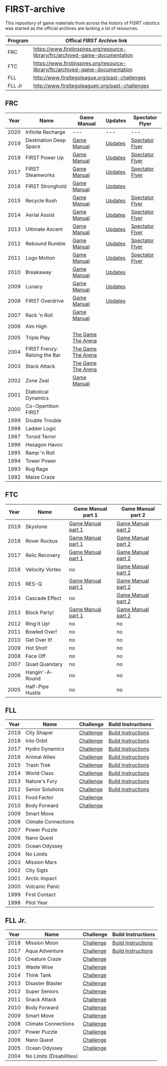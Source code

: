 # FIRST-archive
This repository of game materials from across the history of *FISRT* robotics was started as the official archives are lacking a lot of resources.

| Program | Offical *FIRST* Archive link |
| --- | --- |
| FRC | https://www.firstinspires.org/resource-library/frc/archived-game-documentation |
| FTC | https://www.firstinspires.org/resource-library/ftc/archived-game-documentation |
| FLL | http://www.firstlegoleague.org/past-challenges |
| FLL Jr| http://www.firstlegoleaguejr.org/past-challenges |


## FRC

| Year | Name | Game Manual | Updates | Spectator Flyer |
| --- | --- | --- | --- | --- |
| 2020 | Infinite Recharge | --- | --- | --- |
| 2019 | Destination Deep Space | [Game Manual](FRC/FRC-2019-DestinationDeepSpace/2019FRCGameSeasonManual.pdf) | [Updates](FRC/FRC-2019-DestinationDeepSpace/TeamUpdates-combined.pdf) | [Spectator Flyer](FRC/FRC-2019-DestinationDeepSpace/frc19-fr021-spectator-flyer.pdf) |
| 2018 | FIRST Power Up | [Game Manual](FRC/FRC-2018-PowerUp/2018FRCGameSeasonManual.pdf) | [Updates](FRC/FRC-2018-PowerUp/TeamUpdates-combined.pdf) | [Spectator Flyer](FRC/FRC-2018-PowerUp/first-spectatorflyer18-frc-ltr-dec-form.pdf) |
| 2017 | FIRST Steamworks | [Game Manual](FRC/FRC-2017-Steamworks/2017FRCGameSeasonManual.pdf) | [Updates](FRC/FRC-2017-Steamworks/TeamUpdates-combined.pdf) | [Spectator Flyer](FRC/FRC-2017-Steamworks/FIRST-FRC-SpectatorFlyer'17-FR021-FORM.pdf) |
| 2016 | FIRST Stronghold | [Game Manual](FRC/FRC-2016-Stronghold/FRC-2016-game-manual.pdf) | [Updates](FRC/FRC-2016-Stronghold/2016TeamUpdatesComplete.pdf) |
| 2015 | Recycle Rush | [Game Manual](FRC/FRC-2015-RecycleRush/GameManual20150407.pdf) | [Updates](FRC/FRC-2015-RecycleRush/TeamUpdateBundle20150421.pdf) | [Spectator Flyer](FRC/FRC-2015-RecycleRush/2015-frc-game-description-1page.pdf) |
| 2014 | Aerial Assist | [Game Manual](FRC/FRC-2014-AerialAssist/2014-game-manual.pdf) | [Updates](FRC/FRC-2014-AerialAssist/2014-frc-team-updates.pdf) | [Spectator Flyer](FRC/FRC-2014-AerialAssist/2014-frc-game-1page.pdf) |
| 2013 | Ultimate Ascent | [Game Manual](FRC/FRC-2013-UltimateAscent/2013-game-manual.pdf) | [Updates](FRC/FRC-2013-UltimateAscent/2013-team-updates.pdf) | [Spectator Flyer](FRC/FRC-2013-UltimateAscent/2013-frc-game-1page.pdf) |
| 2012 | Rebound Rumble | [Game Manual](FRC/FRC-2012-ReboundRumble/2012-frc-competition-manual-game-sec1-5.pdf) | [Updates](FRC/FRC-2012-ReboundRumble/2012-frc-competition-manual-updates.pdf) | [Spectator Flyer](FRC/FRC-2012-ReboundRumble/2012-game-description-1page.pdf) |
| 2011 | Logo Motion | [Game Manual](FRC/FRC-2011-LogoMotion/2011-logomotion-game-manual.pdf) | [Updates](FRC/FRC-2011-LogoMotion/2011-logomotion-team-updates.pdf) | [Spectator Flyer](FRC/FRC-2011-LogoMotion/2011-logomotion-one-page.pdf) |
| 2010 | Breakaway | [Game Manual](FRC/FRC-2010-Breakaway/2010-breakaway-complete-manual.pdf) | [Updates](FRC/FRC-2010-Breakaway/2010-breakaway-team-updates.pdf) |
| 2009 | Lunacy | [Game Manual](FRC/FRC-2009-Lunacy/2009-lunacy-complete-manual.pdf) | [Updates](FRC/FRC-2009-Lunacy/2009-team-updates.pdf) |
| 2008 | FIRST Overdrive | [Game Manual](FRC/FRC-2008-Overdrive/2008-overdrive-manual.pdf) | [Updates](FRC/FRC-2008-Overdrive/2008-overdrive-team-updates.pdf) |
| 2007 | Rack 'n Roll | [Game Manual](FRC/FRC-2007-RackNRoll/2007-racknroll-manual.pdf) |
| 2006 | Aim High |
| 2005 | Triple Play | [The Game](FRC/FRC-2005-TriplePlay/2005-the-game.pdf) [The Arena](FRC/FRC-2005-TriplePlay/2005-the-arena.pdf) |
| 2004 | FIRST Frenzy: Raising the Bar | [The Game](FRC/FRC-2004-Frenzy/2004-the-game.pdf) [The Arena](FRC/FRC-2004-Frenzy/2004-the-arena.pdf) |
| 2003 | Stack Attack | [The Game](FRC/FRC-2003-StackAttack/2003-the-game.pdf) [The Arena](FRC/FRC-2003-StackAttack/2003-the-arena.pdf) |
| 2002 | Zone Zeal | [Game Manual](FRC/FRC-2002-ZoneZeal/2002-game-manual.pdf)
| 2001 | Diabolical Dynamics |
| 2000 | Co-Opertition FIRST |
| 1999 | Double Trouble |
| 1998 | Ladder Logic |
| 1997 | Toroid Terror |
| 1996 | Hexagon Havoc |
| 1995 | Ramp 'n Roll |
| 1994 | Tower Power |
| 1993 | Rug Rage |
| 1992 | Maize Craze |



## FTC

| Year | Name | Game Manual part 1 | Game Manual part 2 |
| --- | --- | --- | --- |
| 2019 | Skystone | [Game Manual part 1](FTC/FTC-2019-Skystone/game-manual-part-1.pdf) | [Game Manual part 2](FTC/FTC-2019-Skystone/game-manual-part-2.pdf) |
| 2018 | Rover Ruckus | [Game Manual part 1](FTC/FTC-2018-RoverRuckus/game-manual-part-1.pdf) | [Game Manual part 2](FTC/FTC/FTC-2018-RoverRuckus/game-manual-part-2.pdf) |
| 2017 | Relic Recovery | [Game Manual part 1](FTC/FTC-2017-RelicRecovery/game-manual-part-1.pdf) | [Game Manual part 2](FTC/FTC-2017-RelicRecovery/game-manual-part-2.pdf) |
| 2016 | Velocity Vortex | no | [Game Manual part 2](FTC/FTC-2016-VelocityVortex/game-manual-part-2.pdf) |
| 2015 | RES-Q | [Game Manual part 1](FTC/FTC-2015-RES-Q/game-manual-part-1.pdf) | [Game Manual part 2](FTC/FTC-2015-RES-Q/game-manual-part-2.pdf) |
| 2014 | Cascade Effect | no | [Game Manual part 2](FTC/FTC-2014-CascadeEffect/game-manual-part-2.pdf) |
| 2013 | Block Party! | [Game Manual part 1](FTC/FTC-2013-BlockParty/game-manual-part-1.pdf) | [Game Manual part 2](FTC/FTC-2013-BlockParty/game-manual-part-2.pdf) |
| 2012 | Ring It Up! | no | no |
| 2011 | Bowled Over! | no | no |
| 2010 | Get Over It! | no | no |
| 2009 | Hot Shot! | no | no |
| 2008 | Face Off | no | no |
| 2007 | Quad Quandary | no | no |
| 2006 | Hangin'-A-Round | no | no |
| 2005 | Half-Pipe Hustle | no | no |


## FLL

| Year | Name | Challenge | Build Instructions |
| --- | --- | --- | --- |
| 2019 | City Shaper | [Challenge](FLL/FLL-2019-CityShaper/challenge.pdf) | [Build Instructions](FLL/FLL-2019-CityShaper/Build%20Instructions)
| 2018 | Into Orbit |[Challenge](FLL/FLL-2018-IntoOrbit/challenge.pdf) | [Build Instructions](FLL/FLL-2018-IntoOrbit/Build%20Instructions) |
| 2017 | Hydro Dynamics | [Challenge](FLL/FLL-2017-HydroDynamics/challenge%20guide.pdf) | [Build Instructions](FLL/FLL-2017-HydroDynamics/Build%20Instructions)
| 2016 | Animal Allies | [Challenge](FLL/FLL-2016-AnimalAllies/challenge%20guide.pdf) | [Build Instructions](FLL/FLL-2016-AnimalAllies/Build%20Instructions) |
| 2015 | Trash Trek | [Challenge](FLL/FLL-2015-TrashTrek/challenge.pdf) | [Build Instructions](FLL/FLL-2015-TrashTrek/Build%20Instructions) |
| 2014 | World Class | [Challenge](FLL/FLL-2014-WorldClass/challenge.pdf) | [Build Instructions](FLL/FLL-2014-WorldClass/Build%20Instructions) |
| 2013 | Nature's Fury | [Challenge](FLL/FLL-2013-Nature'sFury/challenge.pdf) | [Build Instructions](FLL/FLL-2013-Nature'sFury/Build%20Instructions) |
| 2012 | Senior Solutions | [Challenge](FLL/FLL-2012-SeniorSolutions/challenge.pdf) | [Build Instructions](FLL/FLL-2012-SeniorSolutions/Build%20Instructions) |
| 2011 | Food Factor | [Challenge](FLL/FLL-2011-FoodFactor/challenge.pdf) |
| 2010 | Body Forward | [Challenge](FLL/FLL-2010-BodyForward/challenge.pdf) |
| 2009 | Smart Move |
| 2008 | Climate Connections |
| 2007 | Power Puzzle |
| 2006 | Nano Quest |
| 2005 | Ocean Odyssey |
| 2004 | No Limits |
| 2003 | Mission Mars |
| 2002 | City Sigts |
| 2001 | Arctic Impact |
| 2000 | Volcanic Panic |
| 1999 | First Contact |
| 1998 | Pilot Year |


## FLL Jr.

| Year | Name | Challenge | Build Instructions |
| --- | --- | --- | --- |
| 2018 | Mission Moon | [Challenge](FLLJr/FLLJr-2018-MissionMoon/Mission_Moon_Build_Instructions.pdf) | [Build Instructions](FLLJr/FLLJr-2018-MissionMoon/Mission_Moon_Build_Instructions.pdf) |
| 2017 | Aqua Adventure | [Challenge](FLLJr/FLLJr-2017-AquaAdventure/aqua-adventure-challenge-letter.pdf) | [Build Instructions](FLLJr/FLLJr-2017-AquaAdventure/Build%20Instructions)
| 2016 | Creature Craze | [Challenge](FLLJr/FLLJr-2016-CreatureCraze/creaturecraze-challengedocument.pdf) |
| 2015 | Waste Wise | [Challenge](FLLJr/FLLJr-2015-WasteWise/2015-waste-wise.pdf) |
| 2014 | Think Tank | [Challenge](FLLJr/FLLJr-2014-ThinkTank/flljr-2014-jrfll-think-tank.pdf) |
| 2013 | Disaster Blaster | [Challenge](FLLJr/FLLJr-2013-DisasterBlaster/flljr-2013-disaster-blaster.pdf) |
| 2012 | Super Seniors | [Challenge](FLLJr/FLLJr-2012-SuperSeniors/flljr-2012-super-seniors.pdf) |
| 2011 | Snack Attack | [Challenge](FLLJr/FLLJr-2011-SnackAttack/flljr-2011-snack-attack.pdf) |
| 2010 | Body Forward | [Challenge](FLLJr/FLLJr-2010-BodyForward/flljr-2010-body-forward.pdf) |
| 2009 | Smart Move | [Challenge](FLLJr/FLLJr-2009-SmartMove/flljr-2009-smart-move.pdf) |
| 2008 | Climate Connections | [Challenge](FLLJr/FLLJr-2008-ClimateConnections/flljr-2008-climate-connections.pdf) |
| 2007 | Power Puzzle | [Challenge](FLLJr/FLLJr-2007-PowerPuzzle/flljr-2007-power-puzzle.pdf) |
| 2006 | Nano Quest | [Challenge](FLLJr/FLLJr-2006-NanoQuest/flljr-2006-nano-quest.pdf) |
| 2005 | Ocean Odyssey | [Challenge](FLLJr/FLLJr-2005-OceanOdyssey/flljr-2005-ocean-odyssey.pdf) |
| 2004 | No Limits (Disabilities) |
